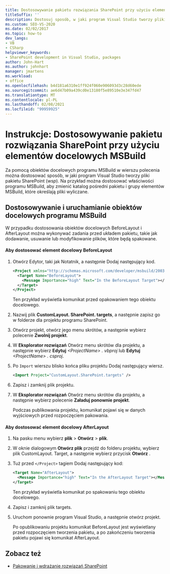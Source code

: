 ```yaml
---
title: Dostosowywanie pakietu rozwiązania SharePoint przy użyciu elementów docelowych programu MSBuild
titleSuffix: ''
description: Dostosuj sposób, w jaki program Visual Studio tworzy pliki pakietu rozwiązania SharePoint (wsp) przy użyciu obiektów docelowych MSBuild w wierszu polecenia.
ms.custom: SEO-VS-2020
ms.date: 02/02/2017
ms.topic: how-to
dev_langs:
- VB
- CSharp
helpviewer_keywords:
- SharePoint development in Visual Studio, packages
author: John-Hart
ms.author: johnhart
manager: jmartens
ms.workload:
- office
ms.openlocfilehash: b4d181a6310e1ff924f060e906093d3c28d60ede
ms.sourcegitcommit: ae6d47b09a439cd0e13180f5e89510e3e347fd47
ms.translationtype: MT
ms.contentlocale: pl-PL
ms.lasthandoff: 02/08/2021
ms.locfileid: "99959925"
---
```

# <a name="how-to-customize-a-sharepoint-solution-package-by-using-msbuild-targets"></a>Instrukcje: Dostosowywanie pakietu rozwiązania SharePoint przy użyciu elementów docelowych MSBuild
  Za pomocą obiektów docelowych programu MSBuild w wierszu polecenia można dostosować sposób, w jaki program Visual Studio tworzy pliki pakietu SharePoint (*wsp*). Na przykład można dostosować właściwości programu MSBuild, aby zmienić katalog pośredni pakietu i grupy elementów MSBuild, które określają pliki wyliczane.

## <a name="customize-and-run-msbuild-targets"></a>Dostosowywanie i uruchamianie obiektów docelowych programu MSBuild
 W przypadku dostosowania obiektów docelowych BeforeLayout i AfterLayout można wykonywać zadania przed układem pakietu, takie jak dodawanie, usuwanie lub modyfikowanie plików, które będą spakowane.

#### <a name="to-customize-the-beforelayout-target"></a>Aby dostosować element docelowy BeforeLayout

1. Otwórz Edytor, taki jak Notatnik, a następnie Dodaj następujący kod.

   ```xml
   <Project xmlns="http://schemas.microsoft.com/developer/msbuild/2003">
     <Target Name="BeforeLayout">
       <Message Importance="high" Text="In the BeforeLayout Target"></Message>
     </Target>
   </Project>
   ```

    Ten przykład wyświetla komunikat przed opakowaniem tego obiektu docelowego.

2. Nazwij plik **CustomLayout. SharePoint. targets**, a następnie zapisz go w folderze dla projektu programu SharePoint.

3. Otwórz projekt, otwórz jego menu skrótów, a następnie wybierz polecenie **Zwolnij projekt**.

4. W **Eksplorator rozwiązań** Otwórz menu skrótów dla projektu, a następnie wybierz **Edytuj** *\<ProjectName> . vbproj* lub **Edytuj** *\<ProjectName> . csproj*.

5. Po `Import` wierszu blisko końca pliku projektu Dodaj następujący wiersz.

   ```xml
   <Import Project="CustomLayout.SharePoint.targets" />
   ```

6. Zapisz i zamknij plik projektu.

7. W **Eksplorator rozwiązań** Otwórz menu skrótów dla projektu, a następnie wybierz polecenie **Załaduj ponownie projekt**.

   Podczas publikowania projektu, komunikat pojawi się w danych wyjściowych przed rozpoczęciem pakowania.

#### <a name="to-customize-the-afterlayout-target"></a>Aby dostosować element docelowy AfterLayout

1. Na pasku menu wybierz **plik**  >  **Otwórz**  >  **plik**.

2. W oknie dialogowym **Otwórz plik** przejdź do folderu projektu, wybierz plik CustomLayout. Target, a następnie wybierz przycisk **Otwórz** .

3. Tuż przed `</Project>` tagiem Dodaj następujący kod:

   ```xml
   <Target Name="AfterLayout">
     <Message Importance="high" Text="In the AfterLayout Target"></Message>
   </Target>
   ```

    Ten przykład wyświetla komunikat po spakowaniu tego obiektu docelowego.

4. Zapisz i zamknij plik targets.

5. Uruchom ponownie program Visual Studio, a następnie otwórz projekt.

   Po opublikowaniu projektu komunikat BeforeLayout jest wyświetlany przed rozpoczęciem tworzenia pakietu, a po zakończeniu tworzenia pakietu pojawi się komunikat AfterLayout.

## <a name="see-also"></a>Zobacz też
- [Pakowanie i wdrażanie rozwiązań SharePoint](../sharepoint/packaging-and-deploying-sharepoint-solutions.md)
